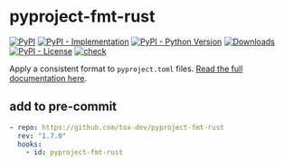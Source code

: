 # pyproject-fmt-rust

[![PyPI](https://img.shields.io/pypi/v/pyproject-fmt-rust?style=flat-square)](https://pypi.org/project/pyproject-fmt-rust)
[![PyPI - Implementation](https://img.shields.io/pypi/implementation/pyproject-fmt-rust?style=flat-square)](https://pypi.org/project/pyproject-fmt-rust)
[![PyPI - Python Version](https://img.shields.io/pypi/pyversions/pyproject-fmt-rust?style=flat-square)](https://pypi.org/project/pyproject-fmt-rust)
[![Downloads](https://static.pepy.tech/badge/pyproject-fmt-rust/month)](https://pepy.tech/project/pyproject-fmt-rust)
[![PyPI - License](https://img.shields.io/pypi/l/pyproject-fmt-rust?style=flat-square)](https://opensource.org/licenses/MIT)
[![check](https://github.com/tox-dev/pyproject-fmt-rust/actions/workflows/check.yml/badge.svg)](https://github.com/tox-dev/pyproject-fmt-rust/actions/workflows/check.yml)

Apply a consistent format to `pyproject.toml` files.
[Read the full documentation here](https://pyproject-fmt-rust.readthedocs.io/en/latest/).

## add to pre-commit

```yaml
- repo: https://github.com/tox-dev/pyproject-fmt-rust
  rev: "1.7.0"
  hooks:
    - id: pyproject-fmt-rust
```
